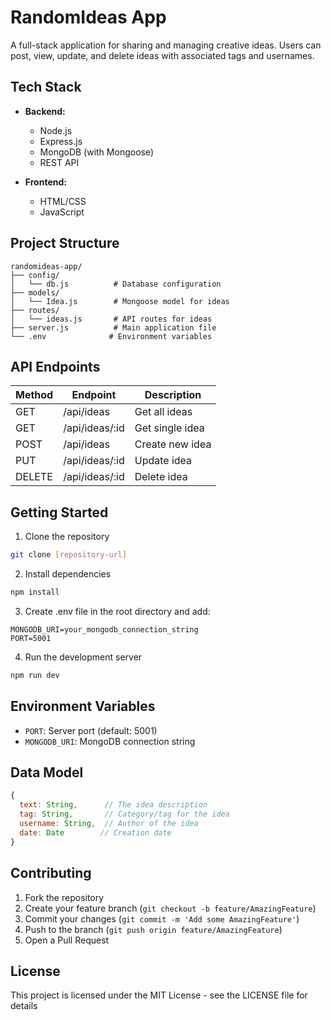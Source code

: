 # RandomIdeas App

A full-stack application for sharing and managing creative ideas. Users can post, view, update, and delete ideas with associated tags and usernames.

## Tech Stack

- **Backend:**

  - Node.js
  - Express.js
  - MongoDB (with Mongoose)
  - REST API

- **Frontend:**
  - HTML/CSS
  - JavaScript

## Project Structure

```
randomideas-app/
├── config/
│   └── db.js          # Database configuration
├── models/
│   └── Idea.js        # Mongoose model for ideas
├── routes/
│   └── ideas.js       # API routes for ideas
├── server.js          # Main application file
└── .env              # Environment variables
```

## API Endpoints

| Method | Endpoint       | Description     |
| ------ | -------------- | --------------- |
| GET    | /api/ideas     | Get all ideas   |
| GET    | /api/ideas/:id | Get single idea |
| POST   | /api/ideas     | Create new idea |
| PUT    | /api/ideas/:id | Update idea     |
| DELETE | /api/ideas/:id | Delete idea     |

## Getting Started

1. Clone the repository

```bash
git clone [repository-url]
```

2. Install dependencies

```bash
npm install
```

3. Create .env file in the root directory and add:

```
MONGODB_URI=your_mongodb_connection_string
PORT=5001
```

4. Run the development server

```bash
npm run dev
```

## Environment Variables

- `PORT`: Server port (default: 5001)
- `MONGODB_URI`: MongoDB connection string

## Data Model

```javascript
{
  text: String,      // The idea description
  tag: String,       // Category/tag for the idea
  username: String,  // Author of the idea
  date: Date        // Creation date
}
```

## Contributing

1. Fork the repository
2. Create your feature branch (`git checkout -b feature/AmazingFeature`)
3. Commit your changes (`git commit -m 'Add some AmazingFeature'`)
4. Push to the branch (`git push origin feature/AmazingFeature`)
5. Open a Pull Request

## License

This project is licensed under the MIT License - see the LICENSE file for details
